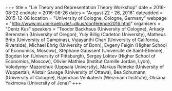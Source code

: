 +++
title = "Lie Theory and Representation Theory Workshop"
date = 2016-08-22
enddate = 2016-08-26
dates = "August 22 - 26, 2016"
dateadded = 2015-12-08
location = "University of Cologne, Cologne, Germany"
webpage = "http://www.mi.uni-koeln.de/~dkus/conference2016.html"
organisers = "Deniz Kus"
speakers = "Teodor Backhaus (University of Cologne), Arkady Berenstein (University of Oregon), Yuly Billig (Carleton University), Matheus Brito (University of Campinas), Vyjayanthi Chari (University of California, Riverside), Michael Ehrig (University of Bonn), Evgeny Feigin (Higher School of Economics, Moscow), Stéphane Gaussent (Universite de Saint-Etienne), Bogdan Ion (University of Pittsburgh), Sergey Loktev (Higher School of Economics, Moscow), Olivier Mathieu (Institut Camille Jordan, Lyon), Volodymyr Mazorchuk (Uppsala University), Markus Reineke (University of Wuppertal), Alistair Savage (University of Ottawa), Bea Schumann (University of Cologne), Rajendran Venkatesh (Weizmann Institute), Oksana Yakimova (University of Jena)"
+++
